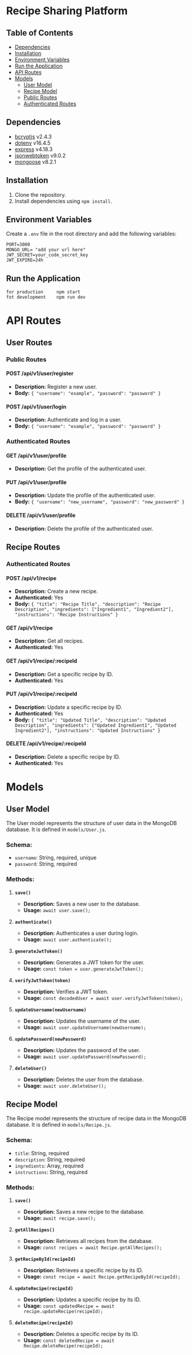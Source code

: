 # Recipe Sharing Platform

## Table of Contents

- [Dependencies](#dependencies)
- [Installation](#installation)
- [Environment Variables](#environment-variables)
- [Run the Application](#run-the-application)
- [API Routes](#api-routes)
- [Models](#models)
  - [User Model](#user-model)
  - [Recipe Model](#recipe-model)
  - [Public Routes](#public-routes)
  - [Authenticated Routes](#authenticated-routes)

## Dependencies

- [bcryptjs](https://www.npmjs.com/package/bcryptjs) v2.4.3
- [dotenv](https://www.npmjs.com/package/dotenv) v16.4.5
- [express](https://www.npmjs.com/package/express) v4.18.3
- [jsonwebtoken](https://www.npmjs.com/package/jsonwebtoken) v9.0.2
- [mongoose](https://www.npmjs.com/package/mongoose) v8.2.1

## Installation

1. Clone the repository.
2. Install dependencies using `npm install`.

## Environment Variables

Create a `.env` file in the root directory and add the following variables:

```env
PORT=3000
MONGO_URL= "add your url here"
JWT_SECRET=your_code_secret_key
JWT_EXPIRE=24h
```

## Run the Application

```
for production     npm start
fot development    npm run dev
```

# API Routes

## User Routes

### Public Routes

#### POST /api/v1/user/register

- **Description:** Register a new user.
- **Body:** `{ "username": "example", "password": "password" }`

#### POST /api/v1/user/login

- **Description:** Authenticate and log in a user.
- **Body:** `{ "username": "example", "password": "password" }`

### Authenticated Routes

#### GET /api/v1/user/profile

- **Description:** Get the profile of the authenticated user.

#### PUT /api/v1/user/profile

- **Description:** Update the profile of the authenticated user.
- **Body:** `{ "username": "new_username", "password": "new_password" }`

#### DELETE /api/v1/user/profile

- **Description:** Delete the profile of the authenticated user.

## Recipe Routes

### Authenticated Routes

#### POST /api/v1/recipe

- **Description:** Create a new recipe.
- **Authenticated:** Yes
- **Body:** `{ "title": "Recipe Title", "description": "Recipe Description", "ingredients": ["Ingredient1", "Ingredient2"], "instructions": "Recipe Instructions" }`

#### GET /api/v1/recipe

- **Description:** Get all recipes.
- **Authenticated:** Yes

#### GET /api/v1/recipe/:recipeId

- **Description:** Get a specific recipe by ID.
- **Authenticated:** Yes

#### PUT /api/v1/recipe/:recipeId

- **Description:** Update a specific recipe by ID.
- **Authenticated:** Yes
- **Body:** `{ "title": "Updated Title", "description": "Updated Description", "ingredients": ["Updated Ingredient1", "Updated Ingredient2"], "instructions": "Updated Instructions" }`

#### DELETE /api/v1/recipe/:recipeId

- **Description:** Delete a specific recipe by ID.
- **Authenticated:** Yes

# Models

## User Model

The User model represents the structure of user data in the MongoDB database. It is defined in `models/User.js`.

### Schema:

- `username`: String, required, unique
- `password`: String, required

### Methods:

1. **`save()`**

   - **Description:** Saves a new user to the database.
   - **Usage:** `await user.save();`

2. **`authenticate()`**

   - **Description:** Authenticates a user during login.
   - **Usage:** `await user.authenticate();`

3. **`generateJwtToken()`**

   - **Description:** Generates a JWT token for the user.
   - **Usage:** `const token = user.generateJwtToken();`

4. **`verifyJwtToken(token)`**

   - **Description:** Verifies a JWT token.
   - **Usage:** `const decodedUser = await user.verifyJwtToken(token);`

5. **`updateUsername(newUsername)`**

   - **Description:** Updates the username of the user.
   - **Usage:** `await user.updateUsername(newUsername);`

6. **`updatePassword(newPassword)`**

   - **Description:** Updates the password of the user.
   - **Usage:** `await user.updatePassword(newPassword);`

7. **`deleteUser()`**

   - **Description:** Deletes the user from the database.
   - **Usage:** `await user.deleteUser();`

## Recipe Model

The Recipe model represents the structure of recipe data in the MongoDB database. It is defined in `models/Recipe.js`.

### Schema:

- `title`: String, required
- `description`: String, required
- `ingredients`: Array, required
- `instructions`: String, required

### Methods:

1. **`save()`**

   - **Description:** Saves a new recipe to the database.
   - **Usage:** `await recipe.save();`

2. **`getAllRecipes()`**

   - **Description:** Retrieves all recipes from the database.
   - **Usage:** `const recipes = await Recipe.getAllRecipes();`

3. **`getRecipeById(recipeId)`**

   - **Description:** Retrieves a specific recipe by its ID.
   - **Usage:** `const recipe = await Recipe.getRecipeById(recipeId);`

4. **`updateRecipe(recipeId)`**

   - **Description:** Updates a specific recipe by its ID.
   - **Usage:** `const updatedRecipe = await recipe.updateRecipe(recipeId);`

5. **`deleteRecipe(recipeId)`**

   - **Description:** Deletes a specific recipe by its ID.
   - **Usage:** `const deletedRecipe = await Recipe.deleteRecipe(recipeId);`
